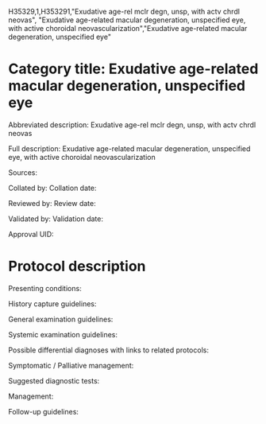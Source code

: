 H35329,1,H353291,"Exudative age-rel mclr degn, unsp, with actv chrdl neovas", "Exudative age-related macular degeneration, unspecified eye, with active choroidal neovascularization","Exudative age-related macular degeneration, unspecified eye"
# Category title: Exudative age-related macular degeneration, unspecified eye

Abbreviated description: Exudative age-rel mclr degn, unsp, with actv chrdl neovas

Full description: Exudative age-related macular degeneration, unspecified eye, with active choroidal neovascularization

Sources:

Collated by:
Collation date:

Reviewed by:
Review date:

Validated by:
Validation date:

Approval UID:

# Protocol description

Presenting conditions:

History capture guidelines:

General examination guidelines:

Systemic examination guidelines:

Possible differential diagnoses with links to related protocols:

Symptomatic / Palliative management:

Suggested diagnostic tests:

Management:

Follow-up guidelines:
